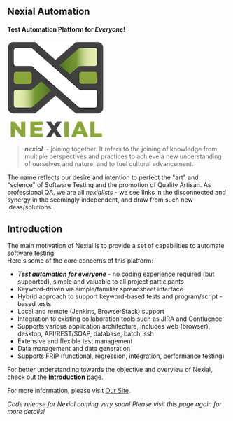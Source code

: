 ## Nexial Automation

#### Test Automation Platform for _Everyone_!

![Nexial Automation](image/logo-x.png)

> _**nexial**_  - joining together.  It refers to the joining of knowledge from multiple perspectives 
and practices to achieve a new understanding of ourselves and nature, and to fuel cultural 
advancement. 

The name reflects our desire and intention to perfect the "art" and "science" of Software Testing 
and the promotion of Quality Artisan.  As professional QA, we are all _nexialists_ - we see links
in the disconnected and synergy in the seemingly independent, and draw from such new 
ideas/solutions.

## Introduction

The main motivation of Nexial is to provide a set of capabilities to automate software testing.  
Here's some of the core concerns of this platform:

- ***Test automation for everyone*** - no coding experience required (but supported), simple and 
  valuable to all project participants
- Keyword-driven via simple/familiar spreadsheet interface
- Hybrid approach to support keyword-based tests and program/script -based tests
- Local and remote (Jenkins, BrowserStack) support
- Integration to existing collaboration tools such as JIRA and Confluence
- Supports various application architecture, includes web (browser), desktop, API/REST/SOAP, 
		database, batch, ssh
- Extensive and flexible test management
- Data management and data generation
- Supports FRIP (functional, regression, integration, performance testing)

For better understanding towards the objective and overview of Nexial, check out 
the **[Introduction](userguide/IntroductionAndFAQ.md)** page.

For more information, please visit [Our Site](https://nexiality.github.io/documentation/).

_Code release for Nexial coming very soon! Please visit this page again for more details!_
 
